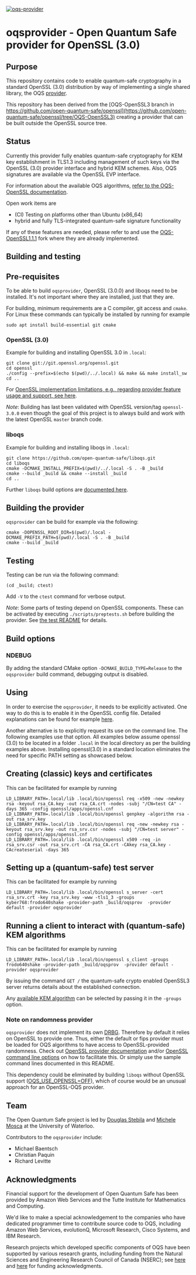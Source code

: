 [![oqs-provider](https://circleci.com/gh/open-quantum-safe/oqs-provider.svg?style=svg)](https://app.circleci.com/pipelines/github/open-quantum-safe/oqs-provider)

oqsprovider - Open Quantum Safe provider for OpenSSL (3.0)
==========================================================

Purpose
-------

This repository contains code to enable quantum-safe cryptography in a
standard OpenSSL (3.0) distribution by way of implementing a single shared
library, the OQS
[provider](https://www.openssl.org/docs/manmaster/man7/provider.html).

This repository has been derived from the [OQS-OpenSSL3 branch in
https://github.com/open-quantum-safe/openssl](https://github.com/open-quantum-safe/openssl/tree/OQS-OpenSSL3)
creating a provider that can be built outside the OpenSSL source tree.

Status
------

Currently this provider fully enables quantum-safe cryptography for KEM
key establishment in TLS1.3 including management of such keys via the
OpenSSL (3.0) provider interface and hybrid KEM schemes. Also, OQS 
signatures are available via the OpenSSL EVP interface. 

For information about the available OQS algorithms,
[refer to the OQS-OpenSSL documentation](https://github.com/open-quantum-safe/openssl#supported-algorithms).

Open work items are
- (CI) Testing on platforms other than Ubuntu (x86_64)
- hybrid and fully TLS-integrated quantum-safe signature functionality

If any of these features are needed, please refer to and use the
[OQS-OpenSSL1.1.1](https://github.com/open-quantum-safe/openssl) fork
where they are already implemented.

Building and testing
--------------------

## Pre-requisites

To be able to build `oqsprovider`, OpenSSL (3.0.0)  and liboqs
need to be installed.  It's not important where they are installed, just
that they are.

For building, minimum requirements are a C compiler, git access and `cmake`.
For Linux these commands can typically be installed by running for example

    sudo apt install build-essential git cmake

### OpenSSL (3.0)

Example for building and installing OpenSSL 3.0 in `.local`:

    git clone git://git.openssl.org/openssl.git
    cd openssl
    ./config --prefix=$(echo $(pwd)/../.local) && make && make install_sw
    cd ..

For [OpenSSL implementation limitations, e.g., regarding provider feature usage and support,
see here](https://wiki.openssl.org/index.php/OpenSSL_3.0#STATUS_of_current_development).

*Note*: Building has last been validated with OpenSSL version/tag `openssl-3.0.0`
even though the goal of this project is to always build and work with the latest
OpenSSL `master` branch code.

### liboqs

Example for building and installing liboqs in `.local`:

    git clone https://github.com/open-quantum-safe/liboqs.git
    cd liboqs
    cmake -DCMAKE_INSTALL_PREFIX=$(pwd)/../.local -S . -B _build
    cmake --build _build && cmake --install _build
    cd ..

Further `liboqs` build options are [documented here](https://github.com/open-quantum-safe/liboqs/wiki/Customizing-liboqs).

## Building the provider

`oqsprovider` can be build for example via the following:

    cmake -DOPENSSL_ROOT_DIR=$(pwd)/.local -DCMAKE_PREFIX_PATH=$(pwd)/.local -S . -B _build
    cmake --build _build

## Testing

Testing can be run via the following command:

    (cd _build; ctest)

Add `-V` to the `ctest` command for verbose output.

*Note*: Some parts of testing depend on OpenSSL components. These can be
activated by executing `./scripts/preptests.sh` before building the provider. 
See [the test README](test/README.md) for details.

## Build options

### NDEBUG

By adding the standard CMake option `-DCMAKE_BUILD_TYPE=Release` to the
`oqsprovider` build command, debugging output is disabled.

Using
-----

In order to exercise the `oqsprovider`, it needs to be explicitly activated.
One way to do this is to enable it in the OpenSSL config file. Detailed
explanations can be found for example
[here](https://wiki.openssl.org/index.php/OpenSSL_3.0#Providers).

Another alternative is to explicitly request its use on the command line.
The following examples use that option. All examples below assume openssl (3.0)
to be located in a folder `.local` in the local directory as per the
building examples above. Installing openssl(3.0) in a standard location
eliminates the need for specific PATH setting as showcased below.

## Creating (classic) keys and certificates

This can be facilitated for example by running

    LD_LIBRARY_PATH=.local/lib .local/bin/openssl req -x509 -new -newkey rsa -keyout rsa_CA.key -out rsa_CA.crt -nodes -subj "/CN=test CA" -days 365 -config openssl/apps/openssl.cnf
    LD_LIBRARY_PATH=.local/lib .local/bin/openssl genpkey -algorithm rsa -out rsa_srv.key
    LD_LIBRARY_PATH=.local/lib .local/bin/openssl req -new -newkey rsa -keyout rsa_srv.key -out rsa_srv.csr -nodes -subj "/CN=test server" -config openssl/apps/openssl.cnf
    LD_LIBRARY_PATH=.local/lib .local/bin/openssl x509 -req -in rsa_srv.csr -out rsa_srv.crt -CA rsa_CA.crt -CAkey rsa_CA.key -CAcreateserial -days 365

## Setting up a (quantum-safe) test server

This can be facilitated for example by running

    LD_LIBRARY_PATH=.local/lib .local/bin/openssl s_server -cert rsa_srv.crt -key rsa_srv.key -www -tls1_3 -groups kyber768:frodo640shake -provider-path _build/oqsprov  -provider default -provider oqsprovider

## Running a client to interact with (quantum-safe) KEM algorithms

This can be facilitated for example by running

    LD_LIBRARY_PATH=.local/lib .local/bin/openssl s_client -groups frodo640shake -provider-path _build/oqsprov  -provider default -provider oqsprovider

By issuing the command `GET /` the quantum-safe crypto enabled OpenSSL3
server returns details about the established connection.

Any [available KEM algorithm](https://github.com/open-quantum-safe/openssl/tree/OQS-OpenSSL_1_1_1-stable#key-exchange) can be selected by passing it in the `-groups` option.

### Note on randomness provider

`oqsprovider` does not implement its own [DRBG](https://csrc.nist.gov/glossary/term/Deterministic_Random_Bit_Generator). Therefore by default it relies on OpenSSL to provide one. Thus, either the default or fips provider must be loaded for OQS algorithms to have access to OpenSSL-provided randomness. Check out [OpenSSL provider documentation](https://www.openssl.org/docs/manmaster/man7/provider.html) and/or [OpenSSL command line options](https://www.openssl.org/docs/manmaster/man1/openssl.html) on how to facilitate this. Or simply use the sample command lines documented in this README.

This dependency could be eliminated by building `liboqs` without OpenSSL support ([OQS_USE_OPENSSL=OFF](https://github.com/open-quantum-safe/liboqs/wiki/Customizing-liboqs#OQS_USE_OPENSSL)), which of course would be an unusual approach for an OpenSSL-OQS provider.

Team
----
The Open Quantum Safe project is led by [Douglas Stebila](https://www.douglas.stebila.ca/research/) and [Michele Mosca](http://faculty.iqc.uwaterloo.ca/mmosca/) at the University of Waterloo.

Contributors to the `oqsprovider` include:

- Michael Baentsch
- Christian Paquin
- Richard Levitte

Acknowledgments
---------------

Financial support for the development of Open Quantum Safe has been provided by Amazon Web Services and the Tutte Institute for Mathematics and Computing.

We'd like to make a special acknowledgement to the companies who have dedicated programmer time to contribute source code to OQS, including Amazon Web Services, evolutionQ, Microsoft Research, Cisco Systems, and IBM Research.

Research projects which developed specific components of OQS have been supported by various research grants, including funding from the Natural Sciences and Engineering Research Council of Canada (NSERC); see [here](https://openquantumsafe.org/papers/SAC-SteMos16.pdf) and [here](https://openquantumsafe.org/papers/NISTPQC-CroPaqSte19.pdf) for funding acknowledgments.
